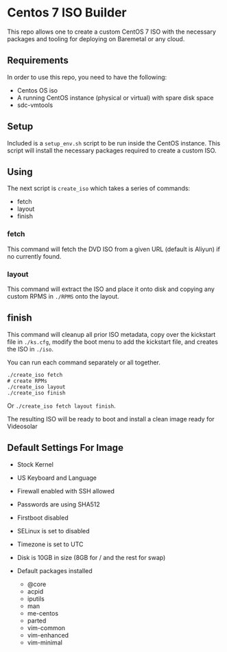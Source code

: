 # Centos 7 ISO Builder

This repo allows one to create a custom CentOS 7 ISO with the necessary packages and
tooling for deploying on Baremetal or any cloud.

## Requirements

In order to use this repo, you need to have the following:

 * Centos OS iso
 * A running CentOS instance (physical or virtual) with spare disk space
 * sdc-vmtools

## Setup

Included is a `setup_env.sh` script to be run inside the CentOS instance.  This
script will install the necessary packages required to create a custom ISO.

## Using

The next script is `create_iso` which takes a series of commands:

 * fetch
 * layout
 * finish

### fetch
This command will fetch the DVD ISO from a given URL (default is Aliyun) if
no currently found.

### layout
This command will extract the ISO and place it onto disk and copying any
custom RPMS in `./RPMS` onto the layout.

## finish
This command will cleanup all prior ISO metadata, copy over the kickstart file
in `./ks.cfg`, modify the boot menu to add the kickstart file, and
creates the ISO in `./iso`.

You can run each command separately or all together.

    ./create_iso fetch
    # create RPMs
    ./create_iso layout
    ./create_iso finish

Or `./create_iso fetch layout finish`.

The resulting ISO will be ready to boot and install a clean image ready for
Videosolar

## Default Settings For Image

* Stock Kernel
* US Keyboard and Language
* Firewall enabled with SSH allowed
* Passwords are using SHA512
* Firstboot disabled
* SELinux is set to disabled
* Timezone is set to UTC
* Disk is 10GB in size (8GB for / and the rest for swap)
* Default packages installed


   * @core
   * acpid
   * iputils
   * man
   * me-centos
   * parted
   * vim-common
   * vim-enhanced
   * vim-minimal
